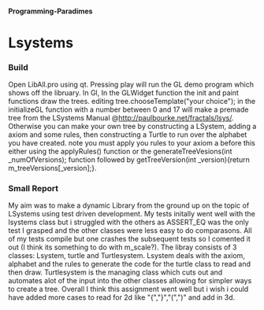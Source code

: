 #### Programming-Paradimes
# Lsystems
### Build
Open LibAll.pro using qt. Pressing play will run the GL demo program which shows off the libruary.
In Gl, In the GLWidget function the init and paint functions draw the trees. editing tree.chooseTemplate("your choice"); in the initializeGL function with a number between 0 and 17 will make a premade tree from the LSystems Manual @http://paulbourke.net/fractals/lsys/. Otherwise you can make your own tree by constructing a LSystem, adding a axiom and some rules, then constructing a Turtle to run over the alphabet you have created. note you must apply you rules to your axiom a before this either using the applyRules() function or the generateTreeVesions(int _numOfVersions); function followed by getTreeVersion(int _version){return m_treeVersions[_version];}.
### Small Report
My aim was to make a dynamic Library from the ground up on the topic of LSystems using test driven development. My tests initally went well with the lsystems class but i struggled with the others as ASSERT_EQ was the only test I grasped and the other classes were less easy to do comparasons. All of my tests compile but one crashes the subsequent tests so I comented it out (I think its something to do with m_scale?). The libray consists of 3 classes: Lsystem, turtle and Turtlesystem. Lsystem deals with the axiom, alphabet and the rules to generate the code for the turtle class to read and then draw. Turtlesystem is the managing class which cuts out and automates alot of the input into the other classes allowing for simpler ways to create a tree. Overall I think this assignment went well but i wish i could have added more cases to read for 2d like "{","}","(",")" and add in 3d.

